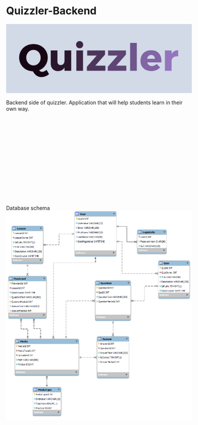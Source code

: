 # Quizzler-Backend
![image](media/quizzler.png)

Backend side of quizzler. Application that will help students learn in their own way.
<br /><br /><br /><br /><br /><br /><br /><br /><br /><br /><br /><br /><br /><br /><br />


Database schema
![image](media/database.png)

